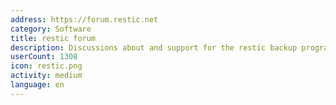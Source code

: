 ```yaml
---
address: https://forum.restic.net
category: Software
title: restic forum
description: Discussions about and support for the restic backup program
userCount: 1308
icon: restic.png
activity: medium
language: en
---
```

